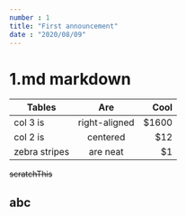 ```yaml
---
number : 1
title: "First announcement"
date : "2020/08/09"
---
```

# 1.md markdown
| Tables        | Are           | Cool  |
| ------------- |:-------------:| -----:|
| col 3 is      | right-aligned | $1600 |
| col 2 is      | centered      |   $12 |
| zebra stripes | are neat      |    $1 |
~~scratchThis~~
## abc